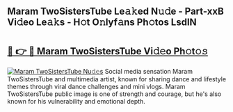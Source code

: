 ## Maram TwoSistersTube Le𝚊𝚔ed N𝚞𝚍e - Part-xxB Vi𝚍eo Le𝚊𝚔s - H𝚘t O𝚗lyf𝚊ns Ph𝚘tos LsdlN

# <h2><a href="http://hf63v5.feru.top/?c=Maram+TwoSistersTube">🔗 👉 🔴 Maram TwoSistersTube Vi𝚍𝚎o Ph𝚘t𝚘𝚜</a></h2>

[![Maram TwoSistersTube Nu𝚍𝚎s](https://i.imgur.com/0TWrTi3.gif)](http://hf63v5.feru.top/?c=Maram+TwoSistersTube)
Social media sensation Maram TwoSistersTube and multimedia artist, known for sharing dance and lifestyle themes through viral dance challenges and mini vlogs. Maram TwoSistersTube public image is one of strength and courage, but he's also known for his vulnerability and emotional depth. 
